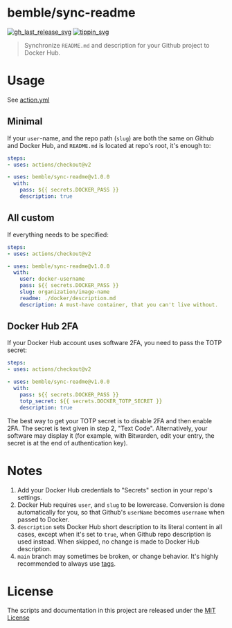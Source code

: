 # bemble/sync-readme

[![gh_last_release_svg]][gh_last_release_url]
[![tippin_svg]][tippin_url]

[gh_last_release_svg]: https://img.shields.io/github/v/release/bemble/sync-readme?sort=semver
[gh_last_release_url]: https://github.com/bemble/sync-readme/releases/latest

[tippin_svg]: https://img.shields.io/badge/donate-BuyMeACoffee-ffdd00?logo=buymeacoffee&style=flat
[tippin_url]: https://www.buymeacoffee.com/bemble


> Synchronize `README.md` and description for your Github project to Docker Hub.


# Usage

See [action.yml](action.yml)


## Minimal

If your `user`-name, and the repo path (`slug`) are both the same on Github and Docker Hub, and `README.md` is located at repo's root, it's enough to:

```yaml
steps:
- uses: actions/checkout@v2

- uses: bemble/sync-readme@v1.0.0
  with:
    pass: ${{ secrets.DOCKER_PASS }}
    description: true
```

## All custom

If everything needs to be specified: 

```yaml
steps:
- uses: actions/checkout@v2

- uses: bemble/sync-readme@v1.0.0
  with:
    user: docker-username
    pass: ${{ secrets.DOCKER_PASS }}
    slug: organization/image-name
    readme: ./docker/description.md
    description: A must-have container, that you can't live without.
```

## Docker Hub 2FA

If your Docker Hub account uses software 2FA, you need to pass the TOTP secret:

```yaml
steps:
- uses: actions/checkout@v2

- uses: bemble/sync-readme@v1.0.0
  with:
    pass: ${{ secrets.DOCKER_PASS }}
    totp_secret: ${{ secrets.DOCKER_TOTP_SECRET }}
    description: true
```

The best way to get your TOTP secret is to disable 2FA and then enable 2FA. The secret is text given in step 2, "Text Code".
Alternatively, your software may display it (for example, with Bitwarden, edit your entry, the secret is at the end of authentication key).

# Notes

1. Add your Docker Hub credentials to "Secrets" section in your repo's settings.
2. Docker Hub requires `user`, and `slug` to be lowercase. Conversion is done automatically for you, so that Github's `userName` becomes `username` when passed to Docker.
3. `description` sets Docker Hub short description to its literal content in all cases, except when it's set to `true`, when Github repo description is used instead.  When skipped, no change is made to Docker Hub description.
4.  `main` branch may sometimes be broken, or change behavior. It's highly recommended to always use [tags].

[tags]: https://github.com/bemble/sync-readme/tags

# License

The scripts and documentation in this project are released under the [MIT License](LICENSE)
